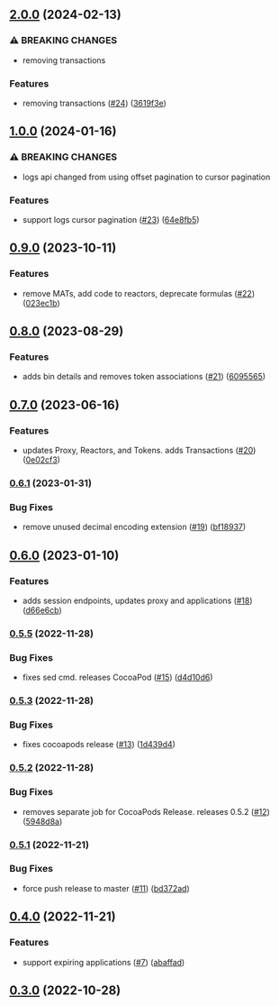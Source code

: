 ## [2.0.0](https://github.com/Basis-Theory/basistheory-swift/compare/1.0.0...2.0.0) (2024-02-13)


### ⚠ BREAKING CHANGES

* removing transactions

### Features

* removing transactions ([#24](https://github.com/Basis-Theory/basistheory-swift/issues/24)) ([3619f3e](https://github.com/Basis-Theory/basistheory-swift/commit/3619f3e5e4f0084ac381e1989b73073ab631fc61))


## [1.0.0](https://github.com/Basis-Theory/basistheory-swift/compare/0.9.0...1.0.0) (2024-01-16)


### ⚠ BREAKING CHANGES

* logs api changed from using offset pagination to cursor pagination

### Features

* support logs cursor pagination ([#23](https://github.com/Basis-Theory/basistheory-swift/issues/23)) ([64e8fb5](https://github.com/Basis-Theory/basistheory-swift/commit/64e8fb503a10514610af67c4544ae68e69b4e33e))


## [0.9.0](https://github.com/Basis-Theory/basistheory-swift/compare/0.8.0...0.9.0) (2023-10-11)


### Features

* remove MATs, add code to reactors, deprecate formulas ([#22](https://github.com/Basis-Theory/basistheory-swift/issues/22)) ([023ec1b](https://github.com/Basis-Theory/basistheory-swift/commit/023ec1b6a0b58c93d4ba19b5b22d6ba7251c827c))


## [0.8.0](https://github.com/Basis-Theory/basistheory-swift/compare/0.7.0...0.8.0) (2023-08-29)


### Features

* adds bin details and removes token associations ([#21](https://github.com/Basis-Theory/basistheory-swift/issues/21)) ([6095565](https://github.com/Basis-Theory/basistheory-swift/commit/6095565ba4065bfd747e836a4624e38ef69111ac))


## [0.7.0](https://github.com/Basis-Theory/basistheory-swift/compare/0.6.1...0.7.0) (2023-06-16)


### Features

* updates Proxy, Reactors, and Tokens. adds Transactions ([#20](https://github.com/Basis-Theory/basistheory-swift/issues/20)) ([0e02cf3](https://github.com/Basis-Theory/basistheory-swift/commit/0e02cf3d09cf79b30ca130acc112f4be264aa53c))


### [0.6.1](https://github.com/Basis-Theory/basistheory-swift/compare/0.6.0...0.6.1) (2023-01-31)


### Bug Fixes

* remove unused decimal encoding extension ([#19](https://github.com/Basis-Theory/basistheory-swift/issues/19)) ([bf18937](https://github.com/Basis-Theory/basistheory-swift/commit/bf18937db09350893f02fd853b50ffd873dd4559))


## [0.6.0](https://github.com/Basis-Theory/basistheory-swift/compare/0.5.5...0.6.0) (2023-01-10)


### Features

* adds session endpoints, updates proxy and applications ([#18](https://github.com/Basis-Theory/basistheory-swift/issues/18)) ([d66e6cb](https://github.com/Basis-Theory/basistheory-swift/commit/d66e6cbdec55fac6ded14b3771fbfd504a3679ab))


### [0.5.5](https://github.com/Basis-Theory/basistheory-swift/compare/0.5.4...0.5.5) (2022-11-28)


### Bug Fixes

* fixes sed cmd. releases CocoaPod ([#15](https://github.com/Basis-Theory/basistheory-swift/issues/15)) ([d4d10d6](https://github.com/Basis-Theory/basistheory-swift/commit/d4d10d63fe9373ec667a95910fbc4504b6004fde))


### [0.5.3](https://github.com/Basis-Theory/basistheory-swift/compare/0.5.2...0.5.3) (2022-11-28)


### Bug Fixes

* fixes cocoapods release ([#13](https://github.com/Basis-Theory/basistheory-swift/issues/13)) ([1d439d4](https://github.com/Basis-Theory/basistheory-swift/commit/1d439d4563987eb4b6c1b61e7c3b3c4eb189dc72))


### [0.5.2](https://github.com/Basis-Theory/basistheory-swift/compare/0.5.1...0.5.2) (2022-11-28)


### Bug Fixes

* removes separate job for CocoaPods Release. releases 0.5.2 ([#12](https://github.com/Basis-Theory/basistheory-swift/issues/12)) ([5948d8a](https://github.com/Basis-Theory/basistheory-swift/commit/5948d8a9da683340fab08aefbbc30354a0b73868))


### [0.5.1](https://github.com/Basis-Theory/basistheory-swift/compare/0.5.0...0.5.1) (2022-11-21)


### Bug Fixes

* force push release to master ([#11](https://github.com/Basis-Theory/basistheory-swift/issues/11)) ([bd372ad](https://github.com/Basis-Theory/basistheory-swift/commit/bd372ade396433bb07fc1a362284eeaed298c4f8))


## [0.4.0](https://github.com/Basis-Theory/basistheory-swift/compare/0.3.0...0.4.0) (2022-11-21)


### Features

* support expiring applications ([#7](https://github.com/Basis-Theory/basistheory-swift/issues/7)) ([abaffad](https://github.com/Basis-Theory/basistheory-swift/commit/abaffad61bdd179e73e489f78be5f267eb83200e))


## [0.3.0](https://github.com/Basis-Theory/basistheory-swift/compare/0.2.0...0.3.0) (2022-10-28)


